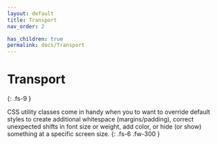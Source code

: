 ```yaml
---
layout: default
title: Transport
nav_order: 2

has_children: true
permalink: docs/Transport
---
```


# Transport
{: .fs-9 }

CSS utility classes come in handy when you to want to override default styles to create additional whitespace (margins/padding), correct unexpected shifts in font size or weight, add color, or hide (or show) something at a specific screen size.
{: .fs-6 .fw-300 }
